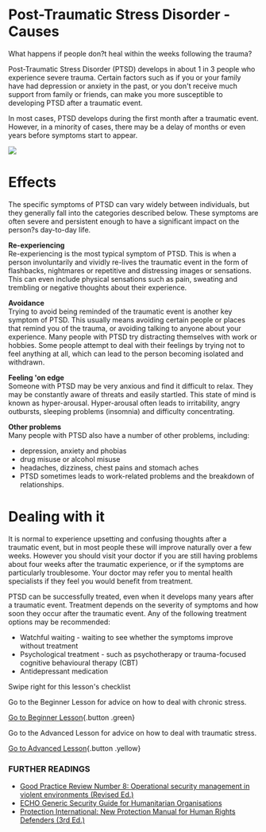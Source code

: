 Post-Traumatic Stress Disorder - Causes
=======================================

What happens if people don?t heal within the weeks following the trauma?

Post-Traumatic Stress Disorder (PTSD) develops in about 1 in 3 people
who experience severe trauma. Certain factors such as if you or your
family have had depression or anxiety in the past, or you don't receive
much support from family or friends, can make you more susceptible to
developing PTSD after a traumatic event.

In most cases, PTSD develops during the first month after a traumatic
event. However, in a minority of cases, there may be a delay of months
or even years before symptoms start to appear.

![](stress4.png)

Effects
=======

The specific symptoms of PTSD can vary widely between individuals, but
they generally fall into the categories described below. These symptoms
are often severe and persistent enough to have a significant impact on
the person?s day-to-day life.

**Re-experiencing**\
Re-experiencing is the most typical symptom of PTSD. This is when a
person involuntarily and vividly re-lives the traumatic event in the
form of flashbacks, nightmares or repetitive and distressing images or
sensations. This can even include physical sensations such as pain,
sweating and trembling or negative thoughts about their experience.

**Avoidance**\
Trying to avoid being reminded of the traumatic event is another key
symptom of PTSD. This usually means avoiding certain people or places
that remind you of the trauma, or avoiding talking to anyone about your
experience. Many people with PTSD try distracting themselves with work
or hobbies. Some people attempt to deal with their feelings by trying
not to feel anything at all, which can lead to the person becoming
isolated and withdrawn.

**Feeling 'on edge**\
Someone with PTSD may be very anxious and find it difficult to relax.
They may be constantly aware of threats and easily startled. This state
of mind is known as hyper-arousal. Hyper-arousal often leads to
irritability, angry outbursts, sleeping problems (insomnia) and
difficulty concentrating.

**Other problems**\
Many people with PTSD also have a number of other problems, including:

-   depression, anxiety and phobias
-   drug misuse or alcohol misuse
-   headaches, dizziness, chest pains and stomach aches
-   PTSD sometimes leads to work-related problems and the breakdown
    of relationships.

Dealing with it
===============

It is normal to experience upsetting and confusing thoughts after a
traumatic event, but in most people these will improve naturally over a
few weeks. However you should visit your doctor if you are still having
problems about four weeks after the traumatic experience, or if the
symptoms are particularly troublesome. Your doctor may refer you to
mental health specialists if they feel you would benefit from treatment.

PTSD can be successfully treated, even when it develops many years after
a traumatic event. Treatment depends on the severity of symptoms and how
soon they occur after the traumatic event. Any of the following
treatment options may be recommended:

-   Watchful waiting - waiting to see whether the symptoms improve
    without treatment
-   Psychological treatment - such as psychotherapy or trauma-focused
    cognitive behavioural therapy (CBT)
-   Antidepressant medication

Swipe right for this lesson's checklist

Go to the Beginner Lesson for advice on how to deal with chronic stress.

[Go to Beginner Lesson](umbrella://lesson/stress/0){.button .green}

Go to the Advanced Lesson for advice on how to deal with traumatic
stress.

[Go to Advanced Lesson](umbrella://lesson/stress/1){.button .yellow}

### FURTHER READINGS

-   [Good Practice Review Number 8: Operational security management in
    violent environments
    (Revised Ed.)](https://www.odihpn.org/download/gpr_8_revised2pdf)
-   [ECHO Generic Security Guide for Humanitarian
    Organisations](https://www.google.co.uk/url?sa=t&rct=j&q=&esrc=s&source=web&cd=1&cad=rja&uact=8&ved=0CCEQFjAA&url=http%3A%2F%2Fec.europa.eu%2Fecho%2Ffiles%2Fevaluation%2Fwatsan2005%2Fannex_files%2FECHO%2FECHO12%20-%20echo_generic_security_guide_en.doc&ei=kLxAVc6LOILuUP2SgbAE&usg=AFQjCNEXEOcbLeV24f3WolHmDwLq7KJzlQ&sig2=hbnI7wfdrGIHS7mmikBRWA)
-   [Protection International: New Protection Manual for Human Rights
    Defenders
    (3rd Ed.)](http://protectioninternational.org/publication/new-protection-manual-for-human-rights-defenders-3rd-edition/)

